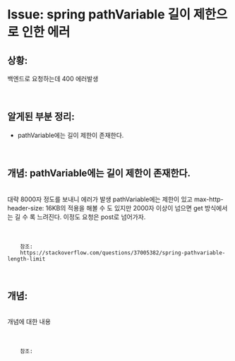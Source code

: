 <!--
author: Dailyscat
purpose: issue arrange
rules:
 (1) 헤더와 문단사이
    <br/>
    <br/>
 (2) 코드가 작성되는 부분은 >로 정리
 (3) 참조는 해당 내용 바로 아래
    <br/>
    <br/>
 (4) 명령어는 bold
 (5) 방안은 ## 안의 과정은 ###
-->

# Issue: spring pathVariable 길이 제한으로 인한 에러

## 상황:
백엔드로 요청하는데 400 에러발생

<br/>

## 알게된 부분 정리:

- pathVariable에는 길이 제한이 존재한다.

<br/>

## 개념: pathVariable에는 길이 제한이 존재한다.

<br/>
  대략 8000자 정도를 보내니 에러가 발생
  pathVariable에는 제한이 있고
  max-http-header-size: 16KB의 적용을 해볼 수 도 있지만
  2000자 이상이 넘으면 get 방식에서는 길 수 록 느려진다.
  이정도 요청은 post로 넘어가자.
<br/>
<br/>
<br/>

        참조:
        https://stackoverflow.com/questions/37005382/spring-pathvariable-length-limit
<br/>

## 개념:

<br/>
  개념에 대한 내용
<br/>
<br/>
<br/>

        참조:

<br/>
